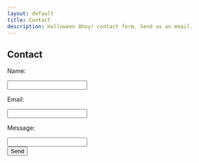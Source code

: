 ```yaml
---
layout: default
title: Contact
description: Halloween Ahoy! contact form. Send us an email.
---
```


<h2>Contact</h2>

<form action="//formspree.io/halloweenahoy@gmail.com" method="POST">
    <p>Name: </p><input type="text" name="name"><br />
    <p>Email: </p><input type="email" name="email"><br />
    <p>Message: </p><input type="textarea" name="textarea"><br />
    <input type="submit" value="Send">
</form>

